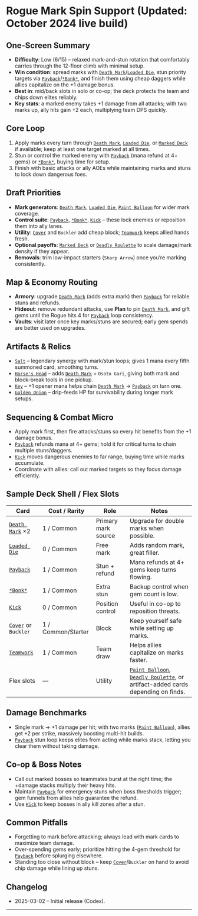 # Rogue Mark Spin Support (Updated: October 2024 live build)

## One-Screen Summary
- **Difficulty**: Low (6/15) – relaxed mark-and-stun rotation that comfortably carries through the 12-floor climb with minimal setup.
- **Win condition**: spread marks with [`Death Mark`][card-death-mark]/[`Loaded Die`][card-loaded-die], stun priority targets via [`Payback`][card-payback]/[`*Bonk*`][card-bonk], and finish them using cheap daggers while allies capitalize on the +1 damage bonus.
- **Best in**: mid/back slots in solo or co-op; the deck protects the team and chips down elites reliably.
- **Key stats**: a marked enemy takes +1 damage from all attacks; with two marks up, ally hits gain +2 each, multiplying team DPS quickly.

## Core Loop
1. Apply marks every turn through [`Death Mark`][card-death-mark], [`Loaded Die`][card-loaded-die], or [`Marked Deck`][card-marked-deck] if available; keep at least one target marked at all times.
2. Stun or control the marked enemy with [`Payback`][card-payback] (mana refund at 4+ gems) or [`*Bonk*`][card-bonk], buying time for setup.
3. Finish with basic attacks or ally AOEs while maintaining marks and stuns to lock down dangerous foes.

## Draft Priorities
- **Mark generators**: [`Death Mark`][card-death-mark], [`Loaded Die`][card-loaded-die], [`Paint Balloon`][card-paint-balloon] for wider mark coverage.
- **Control suite**: [`Payback`][card-payback], [`*Bonk*`][card-bonk], [`Kick`][card-kick] – these lock enemies or reposition them into ally lanes.
- **Utility**: [`Cover`][card-cover] and `Buckler` add cheap block; [`Teamwork`][card-teamwork] keeps allied hands fresh.
- **Optional payoffs**: [`Marked Deck`][card-marked-deck] or [`Deadly Roulette`][card-deadly-roulette] to scale damage/mark density if they appear.
- **Removals**: trim low-impact starters (`Sharp Arrow`) once you’re marking consistently.

## Map & Economy Routing
- **Armory**: upgrade [`Death Mark`][card-death-mark] (adds extra mark) then [`Payback`][card-payback] for reliable stuns and refunds.
- **Hideout**: remove redundant attacks, use **Plan** to pin [`Death Mark`][card-death-mark], and gift gems until the Rogue hits 4 for [`Payback`][card-payback] loop consistency.
- **Vaults**: visit later once key marks/stuns are secured; early gem spends are better used on upgrades.

## Artifacts & Relics
- [`Salt`][card-salt] – legendary synergy with mark/stun loops; gives 1 mana every fifth summoned card, smoothing turns.
- [`Horse's Head`][card-horses-head] – adds [`Death Mark`][card-death-mark] + `Osoto Gari`, giving both mark and block-break tools in one pickup.
- [`Key`][card-key] – +1 opener mana helps chain [`Death Mark`][card-death-mark] → [`Payback`][card-payback] on turn one.
- [`Golden Onion`][card-golden-onion] – drip-feeds HP for survivability during longer mark setups.

## Sequencing & Combat Micro
- Apply mark first, then fire attacks/stuns so every hit benefits from the +1 damage bonus.
- [`Payback`][card-payback] refunds mana at 4+ gems; hold it for critical turns to chain multiple stuns/daggers.
- [`Kick`][card-kick] moves dangerous enemies to far range, buying time while marks accumulate.
- Coordinate with allies: call out marked targets so they focus damage efficiently.

## Sample Deck Shell / Flex Slots
| Card | Cost / Rarity | Role | Notes |
| --- | --- | --- | --- |
| [`Death Mark`][card-death-mark] ×2 | 1 / Common | Primary mark source | Upgrade for double marks when possible. |
| [`Loaded Die`][card-loaded-die] | 0 / Common | Free mark | Adds random mark, great filler. |
| [`Payback`][card-payback] | 1 / Common | Stun + refund | Mana refunds at 4+ gems keep turns flowing. |
| [`*Bonk*`][card-bonk] | 1 / Common | Extra stun | Backup control when gem count is low. |
| [`Kick`][card-kick] | 0 / Common | Position control | Useful in co-op to reposition threats. |
| [`Cover`][card-cover] or `Buckler` | 1 / Common/Starter | Block | Keep yourself safe while setting up marks. |
| [`Teamwork`][card-teamwork] | 1 / Common | Team draw | Helps allies capitalize on marks faster. |
| Flex slots | — | Utility | [`Paint Balloon`][card-paint-balloon], [`Deadly Roulette`][card-deadly-roulette], or artifact-added cards depending on finds. |

## Damage Benchmarks
- Single mark → +1 damage per hit; with two marks ([`Paint Balloon`][card-paint-balloon]), allies get +2 per strike, massively boosting multi-hit builds.
- [`Payback`][card-payback] stun loop keeps elites from acting while marks stack, letting you clear them without taking damage.

## Co-op & Boss Notes
- Call out marked bosses so teammates burst at the right time; the +damage stacks multiply their heavy hits.
- Maintain [`Payback`][card-payback] for emergency stuns when boss thresholds trigger; gem funnels from allies help guarantee the refund.
- Use [`Kick`][card-kick] to keep bosses in ally kill zones after a stun.

## Common Pitfalls
- Forgetting to mark before attacking; always lead with mark cards to maximize team damage.
- Over-spending gems early; prioritize hitting the 4-gem threshold for [`Payback`][card-payback] before splurging elsewhere.
- Standing too close without block – keep [`Cover`][card-cover]/`Buckler` on hand to avoid chip damage while lining up stuns.

## Changelog
- 2025-03-02 – Initial release (Codex).

---

[card-death-mark]: https://hellcard.fandom.com/wiki/Death_Mark "Death Mark | Hellcard Wiki"
[card-loaded-die]: https://hellcard.fandom.com/wiki/Loaded_Die "Loaded Die | Hellcard Wiki"
[card-payback]: https://hellcard.fandom.com/wiki/Payback "Payback | Hellcard Wiki"
[card-bonk]: https://hellcard.fandom.com/wiki/%2ABonk%2A "*Bonk* | Hellcard Wiki"
[card-paint-balloon]: https://hellcard.fandom.com/wiki/Paint_Balloon "Paint Balloon | Hellcard Wiki"
[card-kick]: https://hellcard.fandom.com/wiki/Kick "Kick | Hellcard Wiki"
[card-cover]: https://hellcard.fandom.com/wiki/Cover "Cover | Hellcard Wiki"
[card-teamwork]: https://hellcard.fandom.com/wiki/Teamwork "Teamwork | Hellcard Wiki"
[card-marked-deck]: https://hellcard.fandom.com/wiki/Marked_Deck "Marked Deck | Hellcard Wiki"
[card-deadly-roulette]: https://hellcard.fandom.com/wiki/Deadly_Roulette "Deadly Roulette | Hellcard Wiki"
[card-locations]: https://hellcard.fandom.com/wiki/Locations "Locations | Hellcard Wiki"
[card-salt]: https://hellcard.fandom.com/wiki/Salt "Salt | Hellcard Wiki"
[card-horses-head]: https://hellcard.fandom.com/wiki/Horse's_Head "Horse's Head | Hellcard Wiki"
[card-key]: https://hellcard.fandom.com/wiki/Key "Key | Hellcard Wiki"
[card-golden-onion]: https://hellcard.fandom.com/wiki/Golden_Onion "Golden Onion | Hellcard Wiki"
